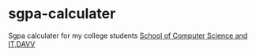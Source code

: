 # sgpa-calculater
Sgpa calculater for my college students [School of Computer Science and IT,DAVV](http://www.scs.dauniv.ac.in/)


